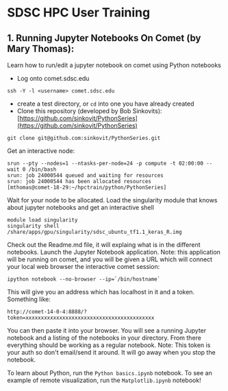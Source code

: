 # SDSC HPC User Training
 
## 1. Running Jupyter Notebooks On Comet (by Mary Thomas): 
Learn how to run/edit a jupyter notebook on comet using Python notebooks 

* Log onto comet.sdsc.edu  
```
ssh -Y -l <username> comet.sdsc.edu
```

* create a test directory, or ```cd``` into one you have already created
* Clone this repository (developed by Bob Sinkovits):   [https://github.com/sinkovit/PythonSeries](https://github.com/sinkovit/PythonSeries)
```
git clone git@github.com:sinkovit/PythonSeries.git
```

Get an interactive node:
```
srun --pty --nodes=1 --ntasks-per-node=24 -p compute -t 02:00:00 --wait 0 /bin/bash
srun: job 24000544 queued and waiting for resources
srun: job 24000544 has been allocated resources
[mthomas@comet-18-29:~/hpctrain/python/PythonSeries] 
```
Wait for your node to be allocated.
Load the singularity module that knows about jupyter notebooks and get an interactive shell
```
module load singularity
singularity shell /share/apps/gpu/singularity/sdsc_ubuntu_tf1.1_keras_R.img
```
Check out the Readme.md file, it will explaing what is in the different notebooks.
Launch the Jupyter Notebook application. 
Note: this application will be running on comet, and you will be given a URL which will connect your local web browser the interactive comet session:
```
ipython notebook --no-browser --ip=`/bin/hostname`
```
This will give you an address which has localhost in it and a token. Something
like:
```
http://comet-14-0-4:8888/?token=xxxxxxxxxxxxxxxxxxxxxxxxxxxxxxxxxxxxxxxxxx
```
You can then paste it into your browser. You will see a running Jupyter
notebook and a listing of the notebooks in your directory. From there everything should be working as a regular notebook.
Note: This token is your auth so don't email/send it around. It will go away when you stop the notebook. 

To learn about Python, run the ```Python basics.ipynb```   notebook.
To see an example of remote visualization, run the  ```Matplotlib.ipynb```  notebook!



